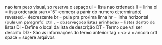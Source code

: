 nao tem peso visual, so reserva o espaço 
ul = lista nao ordenada 
li = linha
ol = lista ordenada
start="5" (começa a partir do numero determinado) reversed.= decrescente
br = pula pra proxima linha
hr = linha horizontal
&#160; (pula um paragrafo)
ctrl ; = observaçoes
listas aninhadas =  listas dentro de listas
Dl - Define o local da lista de descrição
DT - Termo que vai ser descrito
DD - São as informações do termo anterior
tag = <>
a = ancora
crtl space = sugere arquivos